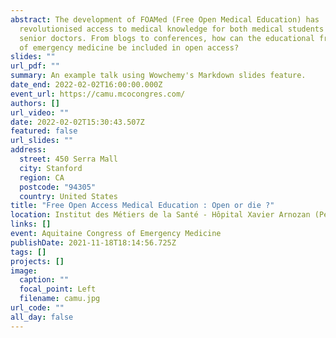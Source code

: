 ```yaml
---
abstract: The development of FOAMed (Free Open Medical Education) has
  revolutionised access to medical knowledge for both medical students and
  senior doctors. From blogs to conferences, how can the educational framework
  of emergency medicine be included in open access?
slides: ""
url_pdf: ""
summary: An example talk using Wowchemy's Markdown slides feature.
date_end: 2022-02-02T16:00:00.000Z
event_url: https://camu.mcocongres.com/
authors: []
url_video: ""
date: 2022-02-02T15:30:43.507Z
featured: false
url_slides: ""
address:
  street: 450 Serra Mall
  city: Stanford
  region: CA
  postcode: "94305"
  country: United States
title: "Free Open Access Medical Education : Open or die ?"
location: Institut des Métiers de la Santé - Hôpital Xavier Arnozan (Pessac, France)
links: []
event: Aquitaine Congress of Emergency Medicine
publishDate: 2021-11-18T18:14:56.725Z
tags: []
projects: []
image:
  caption: ""
  focal_point: Left
  filename: camu.jpg
url_code: ""
all_day: false
---
```

